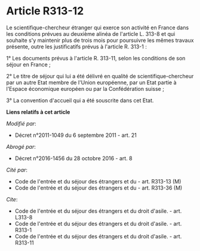 # Article R313-12

Le scientifique-chercheur étranger qui exerce son activité en France dans les conditions prévues au deuxième alinéa de
l'article L. 313-8 et qui souhaite s'y maintenir plus de trois mois pour poursuivre les mêmes travaux présente, outre les
justificatifs prévus à l'article R. 313-1 : 

1° Les documents prévus à l'article R. 313-11, selon les conditions de son séjour en France ; 

2° Le titre de séjour qui lui a été délivré en qualité de scientifique-chercheur par un autre Etat membre de l'Union
européenne, par un Etat partie à l'Espace économique européen ou par la Confédération suisse ; 

3° La convention d'accueil qui a été souscrite dans cet Etat.

**Liens relatifs à cet article**

_Modifié par_:

  - Décret n°2011-1049 du 6 septembre 2011 - art. 21

_Abrogé par_:

  - Décret n°2016-1456 du 28 octobre 2016 - art. 8

_Cité par_:

  - Code de l'entrée et du séjour des étrangers et du  - art. R313-13 (M)
  - Code de l'entrée et du séjour des étrangers et du  - art. R313-36 (M)

_Cite_:

  - Code de l'entrée et du séjour des étrangers et du droit d'asile. - art. L313-8
  - Code de l'entrée et du séjour des étrangers et du droit d'asile. - art. R313-1
  - Code de l'entrée et du séjour des étrangers et du droit d'asile. - art. R313-11

